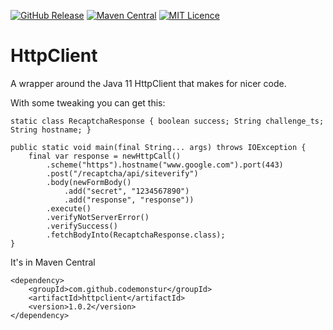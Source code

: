 
[![GitHub Release](https://img.shields.io/github/release/codemonstur/httpclient.svg)](https://github.com/codemonstur/httpclient/releases)
[![Maven Central](https://maven-badges.herokuapp.com/maven-central/com.github.codemonstur/httpclient/badge.svg)](http://mvnrepository.com/artifact/com.github.codemonstur/httpclient)
[![MIT Licence](https://badges.frapsoft.com/os/mit/mit.svg?v=103)](https://opensource.org/licenses/mit-license.php)

# HttpClient

A wrapper around the Java 11 HttpClient that makes for nicer code.

With some tweaking you can get this:

    static class RecaptchaResponse { boolean success; String challenge_ts; String hostname; }

    public static void main(final String... args) throws IOException {
        final var response = newHttpCall()
            .scheme("https").hostname("www.google.com").port(443)
            .post("/recaptcha/api/siteverify")
            .body(newFormBody()
                .add("secret", "1234567890")
                .add("response", "response"))
            .execute()
            .verifyNotServerError()
            .verifySuccess()
            .fetchBodyInto(RecaptchaResponse.class);
    }

It's in Maven Central

    <dependency>
        <groupId>com.github.codemonstur</groupId>
        <artifactId>httpclient</artifactId>
        <version>1.0.2</version>
    </dependency>

